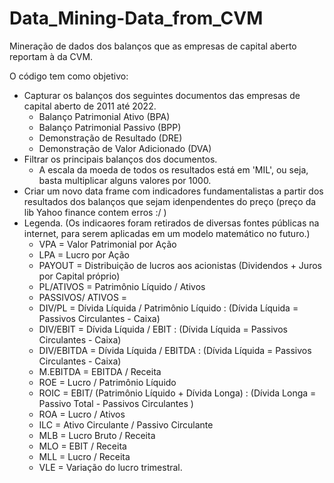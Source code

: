 # Data_Mining-Data_from_CVM

Mineração de dados dos balanços que as empresas de capital aberto reportam à da CVM.

O código tem como objetivo:
 - Capturar os balanços dos seguintes documentos das empresas de capital aberto de 2011 até 2022.
     - Balanço Patrimonial Ativo (BPA)
     - Balanço Patrimonial Passivo (BPP)
     - Demonstração de Resultado (DRE)
     - Demonstração de Valor Adicionado (DVA)
 - Filtrar os principais balanços dos documentos.
     - A escala da moeda de todos os resultados está em 'MIL', ou seja, basta multiplicar alguns valores por 1000.
 - Criar um novo data frame com indicadores fundamentalistas a partir dos resultados dos balanços que sejam idenpendentes do preço (preço da lib Yahoo finance contem erros :/ )
 - Legenda. (Os indicaores foram retirados de diversas fontes públicas na internet, para serem aplicadas em um modelo matemático no futuro.)
     - VPA = Valor Patrimonial por Ação
     - LPA = Lucro por Ação
     - PAYOUT = Distribuição de lucros aos acionistas (Dividendos + Juros por Capital próprio)
     - PL/ATIVOS = Patrimônio Líquido / Ativos
     - PASSIVOS/ ATIVOS = 
     - DIV/PL = Dívida Líquida / Patrimônio Líquido : (Dívida Líquida = Passivos Circulantes - Caixa)
     - DIV/EBIT = Dívida Líquida / EBIT : (Dívida Líquida = Passivos Circulantes - Caixa)
     - DIV/EBITDA = Dívida Líquida / EBITDA : (Dívida Líquida = Passivos Circulantes - Caixa)
     - M.EBITDA = EBITDA / Receita
     - ROE = Lucro / Patrimônio Líquido
     - ROIC = EBIT/ (Patrimônio Líquido + Dívida Longa) : (Dívida Longa = Passivo Total - Passivos Circulantes )
     - ROA = Lucro / Ativos
     - ILC = Ativo Circulante / Passivo Circulante
     - MLB = Lucro Bruto / Receita
     - MLO = EBIT / Receita
     - MLL = Lucro / Receita
     - VLE = Variação do lucro trimestral.
   
